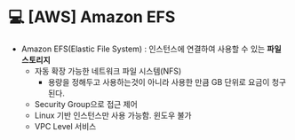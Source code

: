 💻 [AWS] Amazon EFS
===================

* Amazon EFS(Elastic File System) : 인스턴스에 연결하여 사용할 수 있는 **파일 스토리지**
    * 자동 확장 가능한 네트워크 파일 시스템(NFS)
        * 용량을 정해두고 사용하는것이 아니라 사용한 만큼 GB 단위로 요금이 청구된다.
    * Security Group으로 접근 제어
    * Linux 기반 인스턴스만 사용 가능함. 윈도우 불가
    * VPC Level 서비스